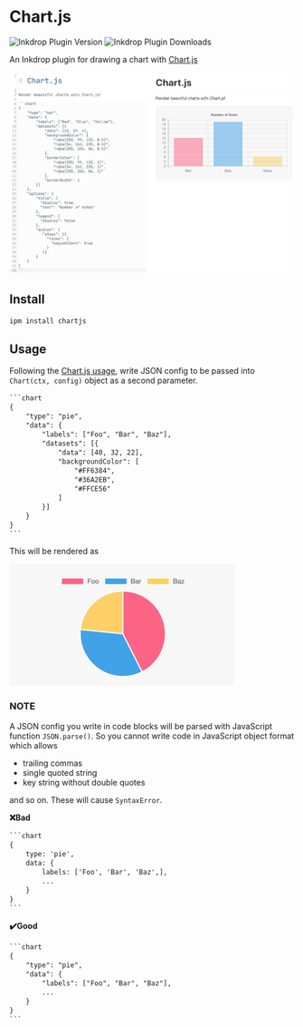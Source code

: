 # Chart.js
![Inkdrop Plugin Version](https://inkdrop-plugin-badge.vercel.app/api/version/chartjs&style=flat)
![Inkdrop Plugin Downloads](https://inkdrop-plugin-badge.vercel.app/api/downloads/chartjs&style=flat)

An Inkdrop plugin for drawing a chart with [Chart.js](https://www.chartjs.org/)

![sample](./img/sample.png)

## Install

```
ipm install chartjs
```

## Usage

Following the [Chart.js usage](https://www.chartjs.org/docs/latest/getting-started/usage.html), write JSON config to be passed into `Chart(ctx, config)` object as a second parameter.

````
```chart
{
    "type": "pie",
    "data": {
        "labels": ["Foo", "Bar", "Baz"],
        "datasets": [{
            "data": [40, 32, 22],
            "backgroundColor": [
                "#FF6384",
                "#36A2EB",
                "#FFCE56"
            ]
        }]
    }
}
```
````

This will be rendered as

![pie chart example](./img/pie.png)

### NOTE

A JSON config you write in code blocks will be parsed with JavaScript function `JSON.parse()`. So you cannot write code in JavaScript object format which allows 

- trailing commas
- single quoted string
- key string without double quotes

and so on. These will cause `SyntaxError`.


**❌Bad**
````
```chart
{
    type: 'pie',
    data: {
        labels: ['Foo', 'Bar', 'Baz',],
        ...
    }
}
```
````

**✔️Good**
````
```chart
{
    "type": "pie",
    "data": {
        "labels": ["Foo", "Bar", "Baz"],
        ...
    }
}
```
````

